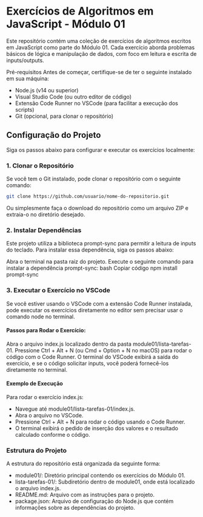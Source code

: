 # Exercícios de Algoritmos em JavaScript - Módulo 01

Este repositório contém uma coleção de exercícios de algoritmos escritos em JavaScript como parte do Módulo 01. Cada exercício aborda problemas básicos de lógica e manipulação de dados, com foco em leitura e escrita de inputs/outputs.

Pré-requisitos
Antes de começar, certifique-se de ter o seguinte instalado em sua máquina:

- Node.js (v14 ou superior)
- Visual Studio Code (ou outro editor de código)
- Extensão Code Runner no VSCode (para facilitar a execução dos scripts)
- Git (opcional, para clonar o repositório)

## Configuração do Projeto
Siga os passos abaixo para configurar e executar os exercícios localmente:

### 1. Clonar o Repositório
Se você tem o Git instalado, pode clonar o repositório com o seguinte comando:

```bash
git clone https://github.com/usuario/nome-do-repositorio.git
```

Ou simplesmente faça o download do repositório como um arquivo ZIP e extraia-o no diretório desejado.

### 2. Instalar Dependências
Este projeto utiliza a biblioteca prompt-sync para permitir a leitura de inputs do teclado. Para instalar essa dependência, siga os passos abaixo:

Abra o terminal na pasta raiz do projeto.
Execute o seguinte comando para instalar a dependência prompt-sync:
bash
Copiar código
npm install prompt-sync

### 3. Executar o Exercício no VSCode
Se você estiver usando o VSCode com a extensão Code Runner instalada, pode executar os exercícios diretamente no editor sem precisar usar o comando node no terminal.

#### Passos para Rodar o Exercício:

Abra o arquivo index.js localizado dentro da pasta module01/lista-tarefas-01.
Pressione Ctrl + Alt + N (ou Cmd + Option + N no macOS) para rodar o código com o Code Runner.
O terminal do VSCode exibirá a saída do exercício, e se o código solicitar inputs, você poderá fornecê-los diretamente no terminal.
#### Exemplo de Execução
Para rodar o exercício index.js:

- Navegue até module01/lista-tarefas-01/index.js.
- Abra o arquivo no VSCode.
- Pressione Ctrl + Alt + N para rodar o código usando o Code Runner.
- O terminal exibirá o pedido de inserção dos valores e o resultado calculado conforme o código.

### Estrutura do Projeto
A estrutura do repositório está organizada da seguinte forma:

- module01/: Diretório principal contendo os exercícios do Módulo 01.
- lista-tarefas-01/: Subdiretório dentro de module01, onde está localizado o arquivo index.js.
- README.md: Arquivo com as instruções para o projeto.
- package.json: Arquivo de configuração do Node.js que contém informações sobre as dependências do projeto.
